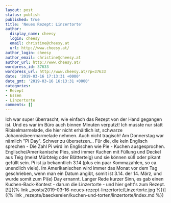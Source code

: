 ```yaml
---
layout: post
status: publish
published: true
title: 'Neues Rezept: Linzertorte'
author:
  display_name: cheesy
  login: cheesy
  email: christine@cheesy.at
  url: http://www.cheesy.at/
author_login: cheesy
author_email: christine@cheesy.at
author_url: http://www.cheesy.at/
wordpress_id: 37633
wordpress_url: http://www.cheesy.at/?p=37633
date: '2019-03-16 17:13:31 +0000'
date_gmt: '2019-03-16 16:13:31 +0000'
categories:
- Rezept
- Essen
- Linzertorte
comments: []
---
```

Ich war super überrascht, wie einfach das Rezept von der Hand gegangen ist. Und es war im Büro auch binnen Minuten verputzt! Ich musste nur statt Ribiselmarmelade, die hier nicht erhältlich ist, schwarze Johannisbeermarmelade nehmen. Auch nicht tragisch!
Am Donnerstag war nämlich "Pi Day". Schwer zu übersetzen... Für die, die kein Englisch sprechen - Die Zahl Pi wird im Englischen wie Pie - Kuchen ausgesprochen. Englische/Amerikanische Pies, sind immer Kuchen mit Füllung und Deckel aus Teig (meist Mürbteig oder Blätterteig) und sie können süß oder pikant gefüllt sein.
Pi ist ja bekanntlich 3.14 (plus ein paar Kommazahlen, so ca. unendlich viele). Im Amerikanischen wird immer das Monat vor dem Tag geschrieben, wenn man ein Datum angibt, somit ist 3.14. der 14. März, und wurde somit zum Pi(e) Day ernannt.
Langer Rede kurzer Sinn, es gab einen Kuchen-Back-Kontest - darum die Linzertorte - und hier geht's zum Rezept.
[![]({% link _posts/2019-03-16-neues-rezept-linzertorte/Linzertorte.jpg %})]({% link _rezepte/baeckereien/kuchen-und-torten/linzertorte/index.md %})
